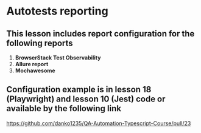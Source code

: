 # Autotests reporting

## This lesson includes report configuration for the following reports
1. **BrowserStack Test Observability**
2. **Allure report**
3. **Mochawesome**

## Configuration example is in lesson 18 (Playwright) and lesson 10 (Jest) code or available by the following link
https://github.com/danko1235/QA-Automation-Typescript-Course/pull/23

